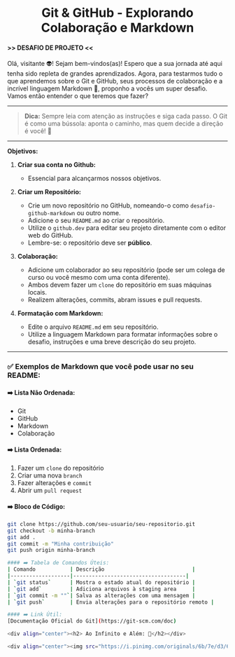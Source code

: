 <center><h1>Git & GitHub - Explorando Colaboração e Markdown </h1></center>

#### >> DESAFIO DE PROJETO <<

Olá, visitante 👽! Sejam bem-vindos(as)! Espero que a sua jornada até aqui tenha sido repleta de grandes aprendizados. Agora, para testarmos tudo o que aprendemos sobre o Git e GitHub, seus processos de colaboração e a incrível linguagem Markdown 💞, proponho a vocês um super desafio. Vamos então entender o que teremos que fazer?

---

> **Dica:** Sempre leia com atenção as instruções e siga cada passo. O Git é como uma bússola: aponta o caminho, mas quem decide a direção é você! 🧭

---

**Objetivos:**

1. **Criar sua conta no Github:**
   - Essencial para alcançarmos nossos objetivos.

2. **Criar um Repositório:**
   - Crie um novo repositório no GitHub, nomeando-o como `desafio-github-markdown` ou outro nome.
   - Adicione o seu `README.md` ao criar o repositório.
   - Utilize o `github.dev` para editar seu projeto diretamente com o editor web do GitHub.
   - Lembre-se: o repositório deve ser **público**.

3. **Colaboração:**
   - Adicione um colaborador ao seu repositório (pode ser um colega de curso ou você mesmo com uma conta diferente).
   - Ambos devem fazer um `clone` do repositório em suas máquinas locais.
   - Realizem alterações, commits, abram issues e pull requests.

4. **Formatação com Markdown:**
   - Edite o arquivo `README.md` em seu repositório.
   - Utilize a linguagem Markdown para formatar informações sobre o desafio, instruções e uma breve descrição do seu projeto.

---

### ✅ Exemplos de Markdown que você pode usar no seu README:

#### ➡️ Lista Não Ordenada:
- Git
- GitHub
- Markdown
- Colaboração

#### ➡️ Lista Ordenada:
1. Fazer um `clone` do repositório
2. Criar uma nova `branch`
3. Fazer alterações e `commit`
4. Abrir um `pull request`

#### ➡️ Bloco de Código:
```bash
git clone https://github.com/seu-usuario/seu-repositorio.git
git checkout -b minha-branch
git add .
git commit -m "Minha contribuição"
git push origin minha-branch

#### ➡️ Tabela de Comandos Úteis:
| Comando           | Descrição                            |
|-------------------|------------------------------------|
| `git status`      | Mostra o estado atual do repositório |
| `git add`         | Adiciona arquivos à staging area     |
| `git commit -m ""`| Salva as alterações com uma mensagem |
| `git push`        | Envia alterações para o repositório remoto |

#### ➡️ Link Útil:  
[Documentação Oficial do Git](https://git-scm.com/doc)

<div align="center"><h2> Ao Infinito e Além: 🚀</h2></div>

<div align="center"><img src="https://i.pinimg.com/originals/6b/7e/d3/6b7ed39c3751c92df2d3ece16a329925.gif") /></div>